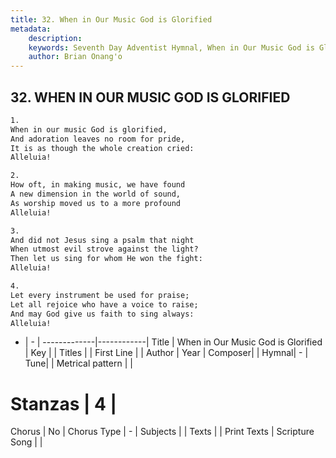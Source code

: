 ```yaml
---
title: 32. When in Our Music God is Glorified
metadata:
    description: 
    keywords: Seventh Day Adventist Hymnal, When in Our Music God is Glorified, , 
    author: Brian Onang'o
---
```



## 32. WHEN IN OUR MUSIC GOD IS GLORIFIED

```txt
1.
When in our music God is glorified,
And adoration leaves no room for pride,
It is as though the whole creation cried:
Alleluia!

2.
How oft, in making music, we have found
A new dimension in the world of sound,
As worship moved us to a more profound
Alleluia!

3.
And did not Jesus sing a psalm that night
When utmost evil strove against the light?
Then let us sing for whom He won the fight:
Alleluia!

4.
Let every instrument be used for praise;
Let all rejoice who have a voice to raise;
And may God give us faith to sing always:
Alleluia!
```

- |   -  |
-------------|------------|
Title | When in Our Music God is Glorified |
Key |  |
Titles |  |
First Line |  |
Author | 
Year | 
Composer|  |
Hymnal|  - |
Tune|  |
Metrical pattern | |
# Stanzas | 4 |
Chorus | No |
Chorus Type | - |
Subjects |  |
Texts |  |
Print Texts | 
Scripture Song |  |
  
